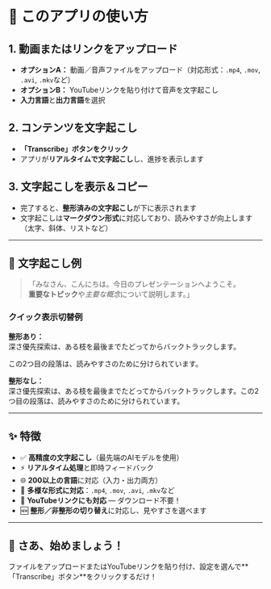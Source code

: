 # 📘 このアプリの使い方

## 1. 動画またはリンクをアップロード
- **オプションA：** 動画／音声ファイルをアップロード（対応形式：`.mp4`, `.mov`, `.avi`, `.mkv`など）
- **オプションB：** YouTubeリンクを貼り付けて音声を文字起こし
- **入力言語**と**出力言語**を選択

## 2. コンテンツを文字起こし
- **「Transcribe」ボタンをクリック**
- アプリが**リアルタイムで文字起こし**し、進捗を表示します

## 3. 文字起こしを表示＆コピー
- 完了すると、**整形済みの文字起こし**が下に表示されます
- 文字起こしは**マークダウン形式**に対応しており、読みやすさが向上します（太字、斜体、リストなど）

---

## 💬 文字起こし例

> 「みなさん、こんにちは。今日のプレゼンテーションへようこそ。  
> **重要なトピック**や*主要な概念*について説明します。」

### クイック表示切替例

**整形あり：**  
深さ優先探索は、ある枝を最後までたどってからバックトラックします。

この2つ目の段落は、読みやすさのために分けられています。

**整形なし：**  
深さ優先探索は、ある枝を最後までたどってからバックトラックします。この2つ目の段落は、読みやすさのために分けられています。

---

## ✨ 特徴

- ✅ **高精度の文字起こし**（最先端のAIモデルを使用）
- ⚡ **リアルタイム処理**と即時フィードバック
- 🌐 **200以上の言語**に対応（入力・出力両方）
- 📁 **多様な形式に対応**：`.mp4`, `.mov`, `.avi`, `.mkv`など
- 🔗 **YouTubeリンクにも対応** — ダウンロード不要！
- 🆕 **整形／非整形の切り替え**に対応し、見やすさを選べます

---

## 🚀 さあ、始めましょう！

ファイルをアップロードまたはYouTubeリンクを貼り付け、設定を選んで**「Transcribe」ボタン**をクリックするだけ！
